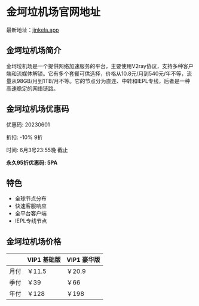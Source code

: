 # 金坷垃机场官网地址

最新地址：[jinkela.app](https://jinkela.app/auth/register?code=efZW)

## 金坷垃机场简介

金坷垃机场是一个提供网络加速服务的平台，主要使用V2ray协议，支持多种客户端和流媒体解锁。它有多个套餐可供选择，价格从10.8元/月到540元/年不等，流量从98GB/月到1TB/月不等。它的节点分为直连、中转和IEPL专线，后者是一种高速稳定的网络链路。

## 金坷垃机场优惠码

优惠码: 20230601

折扣: -10% 9折

时间: 6月3号23:55晚 截止

**永久95折优惠码: 5PA**

## 特色

* 全球节点分布
* 快速客服响应
* 全平台客户端
* IEPL专线节点

## 金坷垃机场价格

||VIP1 基础版|VIP1 豪华版|
|----|----|----|
|月付|￥11.5|￥20.9|
|季付|￥39|￥66|
|年付|￥128|￥198|

